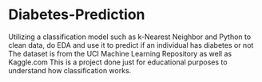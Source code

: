 # Diabetes-Prediction
Utilizing a classification model such as k-Nearest Neighbor and Python to clean data, do EDA and use it to predict if an individual has diabetes or not
The dataset is from the UCI Machine Learning Repository as well as Kaggle.com
This is a project done just for educational purposes to understand how classification works.
